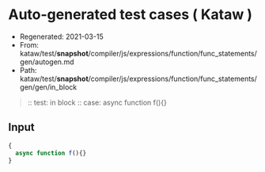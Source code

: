 # Auto-generated test cases ( Kataw )
- Regenerated: 2021-03-15
- From: kataw/test/__snapshot__/compiler/js/expressions/function/func_statements/gen/autogen.md
- Path: kataw/test/__snapshot__/compiler/js/expressions/function/func_statements/gen/gen/in_block
> :: test: in block
> :: case: async function f(){}
## Input

`````js
{
  async function f(){}
}
`````
